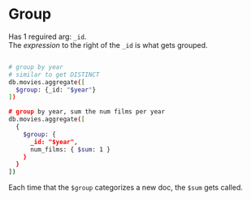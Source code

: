 # Group
Has 1 reguired arg: `_id`.  
The _expression_ to the right of the `_id` is what gets grouped.  
```bash

# group by year
# similar to get DISTINCT
db.movies.aggregate([
  $group: {_id: "$year"}
])

# group by year, sum the num films per year
db.movies.aggregate([
  {
    $group: {
      _id: "$year",
      num_films: { $sum: 1 }
    }
  }
])
```
Each time that the `$group` categorizes a new doc, the `$sum` gets called.